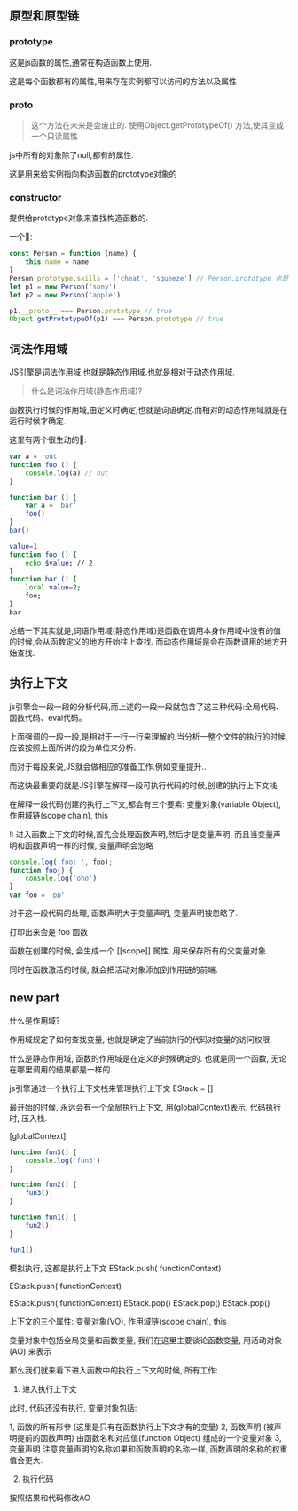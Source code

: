 ## 原型和原型链

### prototype

这是js函数的属性,通常在构造函数上使用.

这是每个函数都有的属性,用来存在实例都可以访问的方法以及属性

### __proto__ 

> 这个方法在未来是会废止的.  使用Object.getPrototypeOf() 方法,使其变成一个只读属性

js中所有的对象除了null,都有的属性.

这是用来给实例指向构造函数的prototype对象的

### constructor

提供给prototype对象来查找构造函数的.


一个🌰:

```js
const Person = function (name) {
    this.name = name
}
Person.prototype.skills = ['cheat', 'squeeze'] // Person.prototype 也是一个对象
let p1 = new Person('sony')
let p2 = new Person('apple')

p1.__proto__ === Person.prototype // true
Object.getPrototypeOf(p1) === Person.prototype // true
```

## 词法作用域

JS引擎是词法作用域,也就是静态作用域.也就是相对于动态作用域.

> 什么是词法作用域(静态作用域)? 

函数执行时候的作用域,由定义时确定,也就是词语确定.而相对的动态作用域就是在运行时候才确定.

这里有两个很生动的🌰:
```js
var a = 'out'
function foo () {
    console.log(a) // out
}

function bar () {
    var a = 'bar'
    foo()
}
bar()
```

```bash
value=1
function foo () {
    echo $value; // 2
}
function bar () {
    local value=2;
    foo;
}
bar
```

总结一下其实就是,词语作用域(静态作用域)是函数在调用本身作用域中没有的值的时候,会从函数定义的地方开始往上查找.
而动态作用域是会在函数调用的地方开始查找.

## 执行上下文

js引擎会一段一段的分析代码,而上述的一段一段就包含了这三种代码:全局代码、函数代码、eval代码。

上面强调的一段一段,是相对于一行一行来理解的.当分析一整个文件的执行的时候,应该按照上面所讲的段为单位来分析.

而对于每段来说,JS就会做相应的准备工作.例如变量提升..

而这快最重要的就是JS引擎在解释一段可执行代码的时候,创建的执行上下文栈

在解释一段代码创建的执行上下文,都会有三个要素: 变量对象(variable Object), 作用域链(scope chain), this

!: 进入函数上下文的时候,首先会处理函数声明,然后才是变量声明. 而且当变量声明和函数声明一样的时候, 变量声明会忽略

```js
console.log('foo: ', foo);
function foo() {
    console.log('oho')
}
var foo = 'pp'
```
对于这一段代码的处理, 函数声明大于变量声明, 变量声明被忽略了. 

打印出来会是 foo 函数

函数在创建的时候, 会生成一个 [[scope]] 属性, 用来保存所有的父变量对象.

同时在函数激活的时候, 就会把活动对象添加到作用链的前端.


## new part

什么是作用域?

作用域规定了如何查找变量, 也就是确定了当前执行的代码对变量的访问权限.

什么是静态作用域, 函数的作用域是在定义的时候确定的. 也就是同一个函数, 无论在哪里调用的结果都是一样的.


js引擎通过一个执行上下文栈来管理执行上下文
EStack = []

最开始的时候, 永远会有一个全局执行上下文, 用(globalContext)表示, 代码执行时, 压入栈.

[globalContext]

```js
function fun3() {
    console.log('fun3')
}

function fun2() {
    fun3();
}

function fun1() {
    fun2();
}

fun1();
```

模拟执行, 这都是执行上下文
EStack.push(<fun1> functionContext)
<!-- meet fun2() -->
EStack.push(<fun2> functionContext)
<!-- meet fun3() -->
EStack.push(<fun3> functionContext)
EStack.pop()
EStack.pop()
EStack.pop()


上下文的三个属性: 变量对象(VO), 作用域链(scope chain), this

变量对象中包括全局变量和函数变量, 我们在这里主要谈论函数变量, 用活动对象(AO) 来表示

那么我们就来看下进入函数中的执行上下文的时候, 所有工作:

1. 进入执行上下文

此时, 代码还没有执行, 变量对象包括:

1, 函数的所有形参 (这里是只有在函数执行上下文才有的变量)
2, 函数声明 (被声明提前的函数声明) 由函数名和对应值(function Object) 组成的一个变量对象
3, 变量声明 
   注意变量声明的名称如果和函数声明的名称一样, 函数声明的名称的权重值会更大.

2. 执行代码

按照结果和代码修改AO

